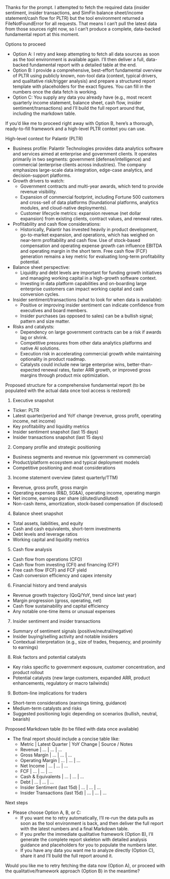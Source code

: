Thanks for the prompt. I attempted to fetch the required data (insider sentiment, insider transactions, and SimFin balance sheet/income statement/cash flow for PLTR) but the tool environment returned a FileNotFoundError for all requests. That means I can’t pull the latest data from those sources right now, so I can’t produce a complete, data-backed fundamental report at this moment.

Options to proceed
- Option A: I retry and keep attempting to fetch all data sources as soon as the tool environment is available again. I’ll then deliver a full, data-backed fundamental report with a detailed table at the end.
- Option B: I provide a comprehensive, best-effort fundamental overview of PLTR using publicly known, non-tool data (context, typical drivers, and qualitative risk/trigger analysis) and prepare a structured report template with placeholders for the exact figures. You can fill in the numbers once the data fetch is working.
- Option C: You supply any data you already have (e.g., most recent quarterly income statement, balance sheet, cash flow, insider sentiment/transactions) and I’ll build the full report around that, including the markdown table.

If you’d like me to proceed right away with Option B, here’s a thorough, ready-to-fill framework and a high-level PLTR context you can use.

High-level context for Palantir (PLTR)
- Business profile: Palantir Technologies provides data analytics software and services aimed at enterprise and government clients. It operates primarily in two segments: government (defense/intelligence) and commercial (enterprise clients across industries). The company emphasizes large-scale data integration, edge-case analytics, and decision-support platforms.
- Growth drivers to watch:
  - Government contracts and multi-year awards, which tend to provide revenue visibility.
  - Expansion of commercial footprint, including Fortune 500 customers and cross-sell of data platforms (foundational platforms, analytics modules, and cloud-native deployments).
  - Customer lifecycle metrics: expansion revenue (net dollar expansion) from existing clients, contract values, and renewal rates.
- Profitability and cash flow considerations:
  - Historically, Palantir has invested heavily in product development, go-to-market expansion, and operations, which has weighed on near-term profitability and cash flow.
  Use of stock-based compensation and operating expense growth can influence EBITDA and operating margin in the short term.
  Free cash flow (FCF) generation remains a key metric for evaluating long-term profitability potential.
- Balance sheet perspective:
  - Liquidity and debt levels are important for funding growth initiatives and managing working capital in a high-growth software context.
  - Investing in data platform capabilities and on-boarding large enterprise customers can impact working capital and cash conversion cycles.
- Insider sentiment/transactions (what to look for when data is available):
  - Positive or improving insider sentiment can indicate confidence from executives and board members.
  - Insider purchases (as opposed to sales) can be a bullish signal; pattern and size matter.
- Risks and catalysts:
  - Dependency on large government contracts can be a risk if awards lag or shrink.
  - Competitive pressures from other data analytics platforms and native AI solutions.
  - Execution risk in accelerating commercial growth while maintaining optionality in product roadmap.
  - Catalysts could include new large enterprise wins, better-than-expected renewal rates, faster ARR growth, or improved gross margins through product mix optimization.

Proposed structure for a comprehensive fundamental report (to be populated with the actual data once tool access is restored)
1) Executive snapshot
- Ticker: PLTR
- Latest quarter/period and YoY change (revenue, gross profit, operating income, net income)
- Key profitability and liquidity metrics
- Insider sentiment snapshot (last 15 days)
- Insider transactions snapshot (last 15 days)

2) Company profile and strategic positioning
- Business segments and revenue mix (government vs commercial)
- Product/platform ecosystem and typical deployment models
- Competitive positioning and moat considerations

3) Income statement overview (latest quarterly/TTM)
- Revenue, gross profit, gross margin
- Operating expenses (R&D, SG&A), operating income, operating margin
- Net income, earnings per share (diluted/undiluted)
- Non-cash items, amortization, stock-based compensation (if disclosed)

4) Balance sheet snapshot
- Total assets, liabilities, and equity
- Cash and cash equivalents, short-term investments
- Debt levels and leverage ratios
- Working capital and liquidity metrics

5) Cash flow analysis
- Cash flow from operations (CFO)
- Cash flow from investing (CFI) and financing (CFF)
- Free cash flow (FCF) and FCF yield
- Cash conversion efficiency and capex intensity

6) Financial history and trend analysis
- Revenue growth trajectory (QoQ/YoY, trend since last year)
- Margin progression (gross, operating, net)
- Cash flow sustainability and capital efficiency
- Any notable one-time items or unusual expenses

7) Insider sentiment and insider transactions
- Summary of sentiment signals (positive/neutral/negative)
- Insider buying/selling activity and notable insiders
- Contextual interpretation (e.g., size of trades, frequency, and proximity to earnings)

8) Risk factors and potential catalysts
- Key risks specific to government exposure, customer concentration, and product rollout
- Potential catalysts (new large customers, expanded ARR, product enhancements, regulatory or macro tailwinds)

9) Bottom-line implications for traders
- Short-term considerations (earnings timing, guidance)
- Medium-term catalysts and risks
- Suggested positioning logic depending on scenarios (bullish, neutral, bearish)

Proposed Markdown table (to be filled with data once available)
- The final report should include a concise table like:
  - Metric | Latest Quarter | YoY Change | Source / Notes
  - Revenue | … | … | ...
  - Gross Margin | … | … | ...
  - Operating Margin | … | … | ...
  - Net Income | … | … | ...
  - FCF | … | … | ...
  - Cash & Equivalents | … | … | ...
  - Debt | … | … | ...
  - Insider Sentiment (last 15d) | … | … | ...
  - Insider Transactions (last 15d) | … | … | ...

Next steps
- Please choose Option A, B, or C:
  - If you want me to retry automatically, I’ll re-run the data pulls as soon as the tool environment is back, and then deliver the full report with the latest numbers and a final Markdown table.
  - If you prefer the immediate qualitative framework (Option B), I’ll generate the complete report skeleton with detailed analysis guidance and placeholders for you to populate the numbers later.
  - If you have any data you want me to analyze directly (Option C), share it and I’ll build the full report around it.

Would you like me to retry fetching the data now (Option A), or proceed with the qualitative/framework approach (Option B) in the meantime?